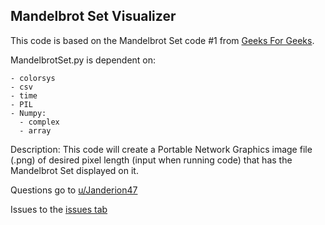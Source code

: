 ## Mandelbrot Set Visualizer
This code is based on the Mandelbrot Set code #1 from
[Geeks For Geeks](https://www.geeksforgeeks.org/mandelbrot-fractal-set-visualization-in-python/).

MandelbrotSet.py is dependent on:

    - colorsys
    - csv
    - time
    - PIL
    - Numpy:
      - complex
      - array

Description: This code will create a Portable Network Graphics image
file (.png) of desired pixel length (input when running code) that has
the Mandelbrot Set displayed on it.

Questions go to
[u/Janderion47](https://www.reddit.com/user/JanDerion47)

Issues to the
[issues tab](https://github.com/TheUnknownJp/ComplexMath/issues)